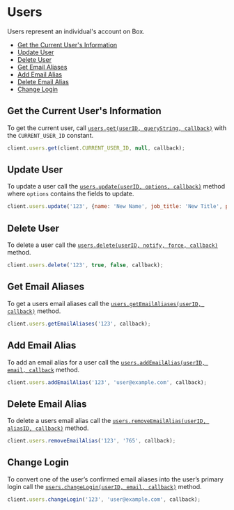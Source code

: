 Users
=====

Users represent an individual's account on Box.

* [Get the Current User's Information](#get-the-current-users-information)
* [Update User](#update-user)
* [Delete User](#delete-user)
* [Get Email Aliases](#get-email-aliases)
* [Add Email Alias](#add-email-alias)
* [Delete Email Alias](#delete-email-alias)
* [Change Login](#change-login)

Get the Current User's Information
----------------------------------

To get the current user, call [`users.get(userID, queryString, callback)`](http://opensource.box.com/box-node-sdk/Users.html#get) with the `CURRENT_USER_ID` constant.

```js
client.users.get(client.CURRENT_USER_ID, null, callback);
```


Update User
-----------

To update a user call the [`users.update(userID, options, callback)`](http://opensource.box.com/box-node-sdk/Users.html#update) method where `options` contains the fields to update.

```js
client.users.update('123', {name: 'New Name', job_title: 'New Title', phone: '555-1111'}, callback);
```


Delete User
-----------

To delete a user call the [`users.delete(userID, notify, force, callback)`](http://opensource.box.com/box-node-sdk/Users.html#delete) method.
```js
client.users.delete('123', true, false, callback);
```


Get Email Aliases
-----------------

To get a users email aliases call the [`users.getEmailAliases(userID, callback)`](http://opensource.box.com/box-node-sdk/Users.html#getEmailAliases) method.

```js
client.users.getEmailAliases('123', callback);
```


Add Email Alias
---------------

To add an email alias for a user call the [`users.addEmailAlias(userID, email, callback`](http://opensource.box.com/box-node-sdk/Users.html#addEmailAlias) method.

```js
client.users.addEmailAlias('123', 'user@example.com', callback);
```


Delete Email Alias
------------------

To delete a users email alias call the [`users.removeEmailAlias(userID, aliasID, callback)`](http://opensource.box.com/box-node-sdk/Users.html#removeEmailAlias) method.

```js
client.users.removeEmailAlias('123', '765', callback);
```


Change Login
------------

To convert one of the user’s confirmed email aliases into the user’s primary login call the [`users.changeLogin(userID, email, callback)`](http://opensource.box.com/box-node-sdk/Users.html#changeLogin) method.

```js
client.users.changeLogin('123', 'user@example.com', callback);
```
